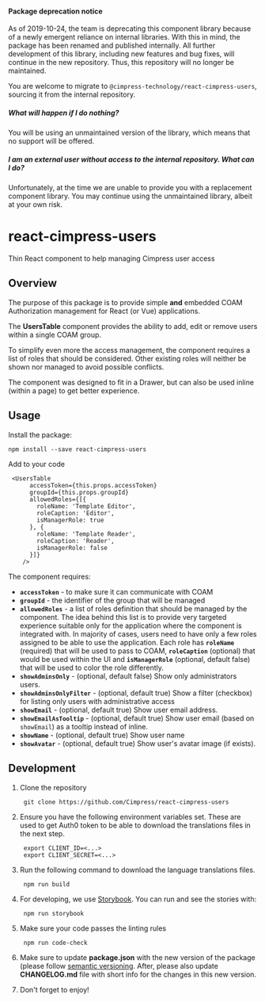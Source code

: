 #### Package deprecation notice

As of 2019-10-24, the team is deprecating this component library because of a newly emergent reliance on internal libraries. With this in mind, the package has been renamed and published internally. All further development of this library, including new features and bug fixes, will continue in the new repository. Thus, this repository will no longer be maintained.

You are welcome to migrate to `@cimpress-technology/react-cimpress-users`, sourcing it from the internal repository.

##### What will happen if I do nothing?

You will be using an unmaintained version of the library, which means that no support will be offered.

##### I am an external user without access to the internal repository. What can I do?

Unfortunately, at the time we are unable to provide you with a replacement component library. You may continue using the unmaintained library, albeit at your own risk.

# react-cimpress-users
Thin React component to help managing Cimpress user access

## Overview 
The purpose of this package is to provide simple **and** embedded COAM Authorization management
for React (or Vue) applications.
 
The **UsersTable** component provides the ability to add, edit or remove users within a single COAM group.

To simplify even more the access management, the component requires a list of roles that should 
be considered. Other existing roles will neither be shown nor managed to avoid possible conflicts. 

The component was designed to fit in a Drawer, but can also be used inline (within a page) to get better experience.


## Usage

Install the package:
    
    npm install --save react-cimpress-users

  
Add to your code

     <UsersTable
          accessToken={this.props.accessToken}
          groupId={this.props.groupId}
          allowedRoles={[{
            roleName: 'Template Editor',
            roleCaption: 'Editor',
            isManagerRole: true
          }, {
            roleName: 'Template Reader',
            roleCaption: 'Reader',
            isManagerRole: false
          }]}
        />
        
The component requires:
- **`accessToken`** - to make sure it can communicate with COAM
- **`groupId`** - the identifier of the group that will be managed
- **`allowedRoles`** - a list of roles definition that should be managed by the component. 
The idea behind this list is to provide very targeted experience suitable only for the 
application where the component is integrated with. In majority of cases, users need to have
only a few roles assigned to be able to use the application. Each role has **`roleName`** (required) that 
will be used to pass to COAM, **`roleCaption`** (optional) that would be used within the UI and 
**`isManagerRole`** (optional, default false) that will be used to color the role differently.
- **`showAdminsOnly`** - (optional, default false) Show only administrators users. 
- **`showAdminsOnlyFilter`** - (optional, default true) Show a filter (checkbox) for listing only users with administrative access
- **`showEmail`** - (optional, default true) Show user email address.
- **`showEmailAsTooltip`** - (optional, default true) Show user email (based on `showEmail`) as a tooltip instead of inline.
- **`showName`** - (optional, default true) Show user name
- **`showAvatar`** - (optional, default true) Show user's avatar image (if exists).
## Development

1. Clone the repository
    
        git clone https://github.com/Cimpress/react-cimpress-users
        
2. Ensure you have the following environment variables set. These are used to get Auth0 token to be able to 
download the translations files in the next step.
    
        export CLIENT_ID=<...>
        export CLIENT_SECRET=<...>
        
3. Run the following command to download the language translations files. 
        
        npm run build

4. For developing, we use [Storybook](https://github.com/storybooks/storybook). You can run and see
the stories with:
        
        npm run storybook
        
5. Make sure your code passes the linting rules
        
        npm run code-check
        
6. Make sure to update **package.json** with the new version of the package (please follow 
[semantic versioning](https://semver.org/). After, please also update **CHANGELOG.md** file 
with short info for the changes in this new version.   

7. Don't forget to enjoy!
